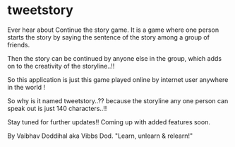 # tweetstory



Ever hear about Continue the story game. It is a game where one person starts the story by saying the sentence of the story among a group of friends. 



Then the story can be continued by anyone else in the group, which  adds on to the creativity of the storyline..!! 



So this application is just this game played online by internet user anywhere in the world ! 



So why is it named tweetstory..?? because the storyline any one person can speak out is just 140 characters..!!


Stay tuned for further updates!! Coming up with added features soon.




By Vaibhav Doddihal aka Vibbs Dod.
"Learn, unlearn & relearn!"
